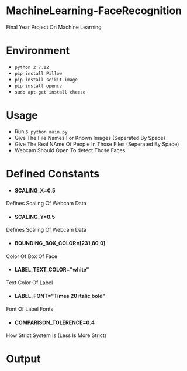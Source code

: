 # MachineLearning-FaceRecognition
Final Year Project On Machine Learning

# Environment
- ```python 2.7.12```
- ```pip install Pillow```
- ```pip install scikit-image```
- ```pip install opencv```
- ```sudo apt-get install cheese```

# Usage 
- Run ```$ python main.py```
- Give The File Names For Known Images (Seperated By Space)
- Give The Real NAme Of People In Those Files (Seperated By Space)
- Webcam Should Open To detect Those Faces

# Defined Constants
* #### SCALING_X=0.5
Defines Scaling Of Webcam Data 
* #### SCALING_Y=0.5
Defines Scaling Of Webcam Data 
* #### BOUNDING_BOX_COLOR=[231,80,0]
Color Of Box Of Face
* #### LABEL_TEXT_COLOR="white"
Text Color Of Label
* #### LABEL_FONT="Times 20 italic bold"
Font Of Label Fonts
* #### COMPARISON_TOLERENCE=0.4
How Strict System Is (Less Is More Strict)

# Output
